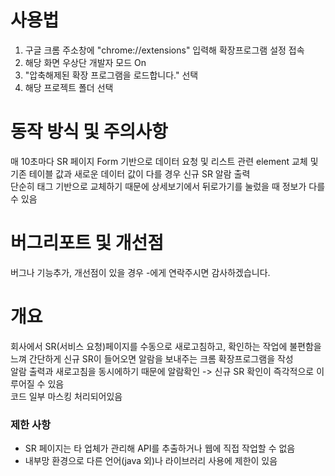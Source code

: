 # 사용법

1. 구글 크롬 주소창에 "chrome://extensions" 입력해 확장프로그램 설정 접속
2. 해당 화면 우상단 개발자 모드 On
3. "압축해제된 확장 프로그램을 로드합니다." 선택
4. 해당 프로젝트 폴더 선택


# 동작 방식 및 주의사항

매 10초마다 SR 페이지 Form 기반으로 데이터 요청 및 리스트 관련 element 교체 및 기존 테이블 값과 새로운 데이터 값이 다를 경우 신규 SR 알람 출력
<br>단순히 태그 기반으로 교체하기 때문에 상세보기에서 뒤로가기를 눌렀을 때 정보가 다를 수 있음


# 버그리포트 및 개선점
버그나 기능추가, 개선점이 있을 경우 -에게 연락주시면 감사하겠습니다.


# 개요
회사에서 SR(서비스 요청)페이지를 수동으로 새로고침하고, 확인하는 작업에 불편함을 느껴 간단하게 신규 SR이 들어오면 알람을 보내주는 크롬 확장프로그램을 작성  
알람 출력과 새로고침을 동시에하기 때문에 알람확인 -> 신규 SR 확인이 즉각적으로 이루어질 수 있음  
코드 일부 마스킹 처리되어있음

### 제한 사항
- SR 페이지는 타 업체가 관리해 API를 추출하거나 웹에 직접 작업할 수 없음
- 내부망 환경으로 다른 언어(java 외)나 라이브러리 사용에 제한이 있음